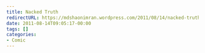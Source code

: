 ```yaml
---
title: Nacked Truth
redirectURL: https://mdshaonimran.wordpress.com/2011/08/14/nacked-truth/
date: 2011-08-14T09:05:17-00:00
tags: []
categories:
- Comic
---
```

